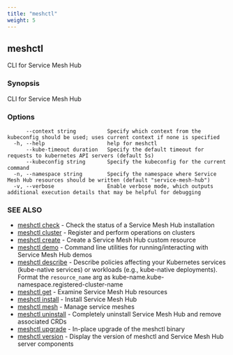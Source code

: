 ```yaml
---
title: "meshctl"
weight: 5
---
```

## meshctl

CLI for Service Mesh Hub

### Synopsis

CLI for Service Mesh Hub

### Options

```
      --context string          Specify which context from the kubeconfig should be used; uses current context if none is specified
  -h, --help                    help for meshctl
      --kube-timeout duration   Specify the default timeout for requests to kubernetes API servers (default 5s)
      --kubeconfig string       Specify the kubeconfig for the current command
  -n, --namespace string        Specify the namespace where Service Mesh Hub resources should be written (default "service-mesh-hub")
  -v, --verbose                 Enable verbose mode, which outputs additional execution details that may be helpful for debugging
```

### SEE ALSO

* [meshctl check](../meshctl_check)	 - Check the status of a Service Mesh Hub installation
* [meshctl cluster](../meshctl_cluster)	 - Register and perform operations on clusters
* [meshctl create](../meshctl_create)	 - Create a Service Mesh Hub custom resource
* [meshctl demo](../meshctl_demo)	 - Command line utilities for running/interacting with Service Mesh Hub demos
* [meshctl describe](../meshctl_describe)	 - Describe policies affecting your Kubernetes services (kube-native services) or workloads (e.g., kube-native deployments). Format the `resource_name` arg as kube-name.kube-namespace.registered-cluster-name
* [meshctl get](../meshctl_get)	 - Examine Service Mesh Hub resources
* [meshctl install](../meshctl_install)	 - Install Service Mesh Hub
* [meshctl mesh](../meshctl_mesh)	 - Manage service meshes
* [meshctl uninstall](../meshctl_uninstall)	 - Completely uninstall Service Mesh Hub and remove associated CRDs
* [meshctl upgrade](../meshctl_upgrade)	 - In-place upgrade of the meshctl binary
* [meshctl version](../meshctl_version)	 - Display the version of meshctl and Service Mesh Hub server components

